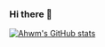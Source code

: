 ### Hi there 👋

[![Ahwm's GitHub stats](https://github-readme-stats.vercel.app/api?username=ahwm&count_private=true&hide_rank=true)](https://github.com/anuraghazra/github-readme-stats)

<!--
**ahwm/ahwm** is a ✨ _special_ ✨ repository because its `README.md` (this file) appears on your GitHub profile.

Here are some ideas to get you started:

- 🔭 I’m currently working on ...
- 🌱 I’m currently learning ...
- 👯 I’m looking to collaborate on ...
- 🤔 I’m looking for help with ...
- 💬 Ask me about ...
- 📫 How to reach me: ...
- 😄 Pronouns: ...
- ⚡ Fun fact: ...
-->
